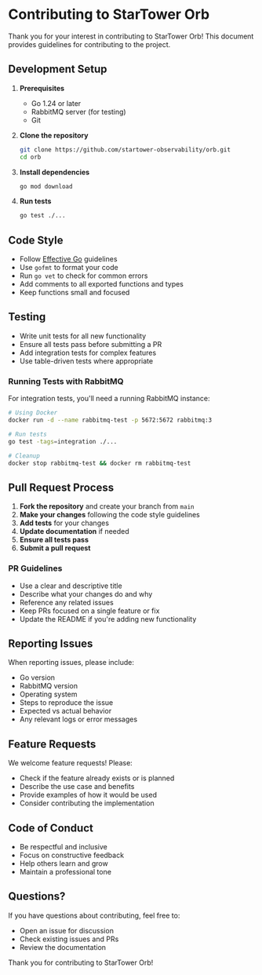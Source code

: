 # Contributing to StarTower Orb

Thank you for your interest in contributing to StarTower Orb! This document provides guidelines for contributing to the project.

## Development Setup

1. **Prerequisites**
   - Go 1.24 or later
   - RabbitMQ server (for testing)
   - Git

2. **Clone the repository**
   ```bash
   git clone https://github.com/startower-observability/orb.git
   cd orb
   ```

3. **Install dependencies**
   ```bash
   go mod download
   ```

4. **Run tests**
   ```bash
   go test ./...
   ```

## Code Style

- Follow [Effective Go](https://golang.org/doc/effective_go.html) guidelines
- Use `gofmt` to format your code
- Run `go vet` to check for common errors
- Add comments to all exported functions and types
- Keep functions small and focused

## Testing

- Write unit tests for all new functionality
- Ensure all tests pass before submitting a PR
- Add integration tests for complex features
- Use table-driven tests where appropriate

### Running Tests with RabbitMQ

For integration tests, you'll need a running RabbitMQ instance:

```bash
# Using Docker
docker run -d --name rabbitmq-test -p 5672:5672 rabbitmq:3

# Run tests
go test -tags=integration ./...

# Cleanup
docker stop rabbitmq-test && docker rm rabbitmq-test
```

## Pull Request Process

1. **Fork the repository** and create your branch from `main`
2. **Make your changes** following the code style guidelines
3. **Add tests** for your changes
4. **Update documentation** if needed
5. **Ensure all tests pass**
6. **Submit a pull request**

### PR Guidelines

- Use a clear and descriptive title
- Describe what your changes do and why
- Reference any related issues
- Keep PRs focused on a single feature or fix
- Update the README if you're adding new functionality

## Reporting Issues

When reporting issues, please include:

- Go version
- RabbitMQ version
- Operating system
- Steps to reproduce the issue
- Expected vs actual behavior
- Any relevant logs or error messages

## Feature Requests

We welcome feature requests! Please:

- Check if the feature already exists or is planned
- Describe the use case and benefits
- Provide examples of how it would be used
- Consider contributing the implementation

## Code of Conduct

- Be respectful and inclusive
- Focus on constructive feedback
- Help others learn and grow
- Maintain a professional tone

## Questions?

If you have questions about contributing, feel free to:

- Open an issue for discussion
- Check existing issues and PRs
- Review the documentation

Thank you for contributing to StarTower Orb!
